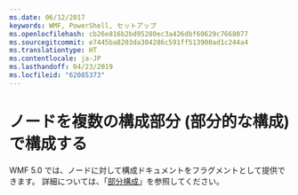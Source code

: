 ```yaml
---
ms.date: 06/12/2017
keywords: WMF, PowerShell, セットアップ
ms.openlocfilehash: cb26e816b2bd95280ec3a426dbf60629c7668077
ms.sourcegitcommit: e7445ba8203da304286c591ff513900ad1c244a4
ms.translationtype: HT
ms.contentlocale: ja-JP
ms.lasthandoff: 04/23/2019
ms.locfileid: "62085373"
---
```

# <a name="configure-node-with-multiple-configuration-fragments-partial-configurations"></a>ノードを複数の構成部分 (部分的な構成) で構成する

WMF 5.0 では、ノードに対して構成ドキュメントをフラグメントとして提供できます。 詳細については、「[部分構成](https://msdn.microsoft.com/powershell/dsc/partialconfigs)」を参照してください。
